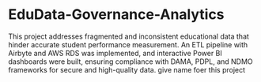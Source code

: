 # EduData-Governance-Analytics
This project addresses fragmented and inconsistent educational data that hinder accurate student performance measurement. An ETL pipeline with Airbyte and AWS RDS was implemented, and interactive Power BI dashboards were built, ensuring compliance with DAMA, PDPL, and NDMO frameworks for secure and high-quality data. give name foer this project

